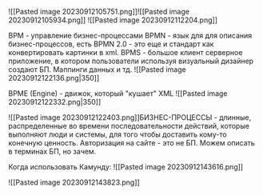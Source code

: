 ![[Pasted image 20230912105751.png]]![[Pasted image 20230912105934.png]]
![[Pasted image 20230912112204.png]]

BPM - управление бизнес-процессами
BPMN - язык для для описания бизнес-процессов, есть BPMN 2.0 - это еще и стандарт как конвертировать картинки в xml.
BPMS - большое клиент серверное приложение, в котором пользователи используя визуальный дизайнер создают БП. Маппинги данных и тд.
![[Pasted image 20230912122136.png|350]]

BPME (Engine) - движок, который "кушает" XML
![[Pasted image 20230912122332.png|350]]

![[Pasted image 20230912122403.png]]БИЗНЕС-ПРОЦЕССЫ - длинные, распределенные во времени последовательности действий, которые выполняют люди и системы, для того чтобы доставить кому-то конечную ценность.
Авторизация на сайте - это не БП. Можем описать в терминах БП, но зачем.

Когда использовать Камунду:
![[Pasted image 20230912143616.png]]

![[Pasted image 20230912143823.png]]